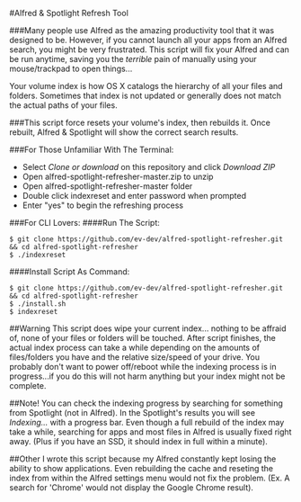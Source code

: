 #Alfred & Spotlight Refresh Tool

###Many people use Alfred as the amazing productivity tool that it was designed to be. 
However, if you cannot launch all your apps from an Alfred search, you might be very frustrated. 
This script will fix your Alfred and can be run anytime, saving you the *terrible* pain of manually using your mouse/trackpad to open things...

Your volume index is how OS X catalogs the hierarchy of all your files and folders. Sometimes that index is not updated or generally does not match the actual paths of your files.

###This script force resets your volume's index, then rebuilds it.
Once rebuilt, Alfred & Spotlight will show the correct search results.

###For Those Unfamiliar With The Terminal:
* Select *Clone or download* on this repository and click *Download ZIP*
* Open alfred-spotlight-refresher-master.zip to unzip
* Open alfred-spotlight-refresher-master folder
* Double click indexreset and enter password when prompted
* Enter "yes" to begin the refreshing process

###For CLI Lovers:
####Run The Script:
```
$ git clone https://github.com/ev-dev/alfred-spotlight-refresher.git && cd alfred-spotlight-refresher
$ ./indexreset
```
####Install Script As Command:
```
$ git clone https://github.com/ev-dev/alfred-spotlight-refresher.git && cd alfred-spotlight-refresher
$ ./install.sh
$ indexreset
```

##Warning
This script does wipe your current index... nothing to be affraid of, none of your files or folders will be touched.
After script finishes, the actual index process can take a while depending on the amounts of files/folders you have and the relative size/speed of your drive.
You probably don't want to power off/reboot while the indexing process is in progress...if you do this will not harm anything but your index might not be complete.

##Note!
You can check the indexing progress by searching for something from Spotlight (not in Alfred). In the Spotlight's results you will see *Indexing...* with a progress bar.
Even though a full rebuild of the index may take a while, searching for apps and most files in Alfred is usually fixed right away. (Plus if you have an SSD, it should index in full within a minute).

##Other
I wrote this script because my Alfred constantly kept losing the ability to show applications. Even rebuilding the cache and reseting the index from within the Alfred settings menu would not fix the problem. (Ex. A search for 'Chrome' would not display the Google Chrome result).

